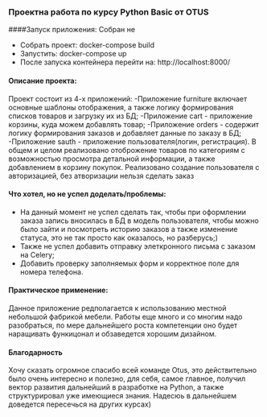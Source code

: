 ### Проектна работа по курсу Python Basic от OTUS

####Запуск приложения:
Собран не 
- Собрать проект: docker-compose build
- Запустить: docker-compose up
- После запуска контейнера перейти на: http://localhost:8000/

#### Описание проекта:

Проект состоит из 4-х приложений:
-Приложение furniture включает основные шаблоны отображения, а также логику формирования списков товаров и загрузку их из БД;
-Приложение cart - приложение корзины, куда можем добавлять товар;
-Приложение orders - содержит логику формирования заказов и добавляет данные по заказу в БД;
-Приложение sauth - приложение пользователя(логин, регистрация).
В общем и целом реализовано отоброжение товаров по категориям с возможностью просмотра
детальной информации, а также добавлением в корзину покупок. Реализовано создание пользователя 
с авторизацией, без атворизации нельзя сделать заказ

#### Что хотел, но не успел доделать/проблемы:
- На данный момент не успел сделать так, 
чтобы при оформлении заказа запись вносилась в БД в модель пользователя, 
чтобы можно было зайти и посмотреть историю заказов а также изменение статуса,
это не так просто как оказалось, но разберусь;)
- Также не успел добавить отправку элеткронного письма с заказом на Celery;
- Добавить проверку заполняемых форм и корректное поле для номера телефона.

#### Практическое применение:
Данное приложение редполагается к использованию местной небольшой фабрикой мебели. Работы еще много и со многим надо разобраться,
по мере дальнейшего роста компетенции оно будет наращивать функицонал и обзаведется хорошим дизайном.

#### Благодарность
Хочу сказать огромное спасибо всей команде Otus, это действительно было очень интересно и полезно,
для себя, самое главное, получил вектор развития дальнейший в разработке на Python, а также структурировал уже имеющиеся знания.
Надесюь в дальнейшем доведется пересечься на других курсах)
